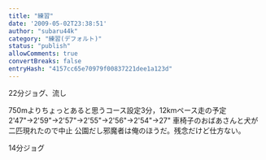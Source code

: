 ```yaml
---
title: "練習"
date: '2009-05-02T23:38:51'
author: "subaru44k"
category: "練習(デフォルト)"
status: "publish"
allowComments: true
convertBreaks: false
entryHash: "4157cc65e70979f00837221dee1a123d"
---
```

22分ジョグ、流し

750mよりちょっとあると思うコース設定3分，12kmペース走の予定
2'47"→2'59"→2'57"→2'55"→2'56"→2'54"→27"
車椅子のおばあさんと犬が二匹現れたので中止
公園だし邪魔者は俺のほうだ。残念だけど仕方ない。

14分ジョグ
